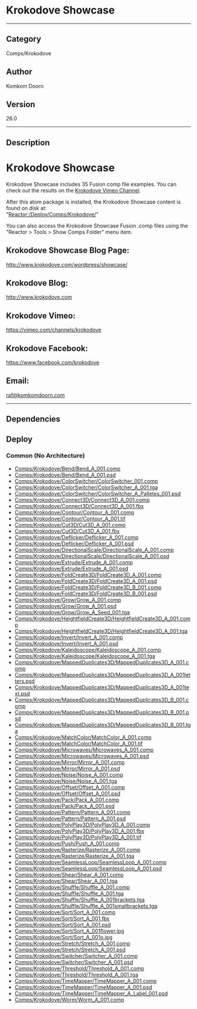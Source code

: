 # Krokodove Showcase
___

## Category
Comps/Krokodove

## Author
Komkom Doorn

## Version
26.0

___

## Description
<h1>Krokodove Showcase</h1>

<p>Krokodove Showcase includes 35 Fusion comp file examples. You can check out the results on the <a href="https://vimeo.com/channels/krokodove">Krokodove Vimeo Channel</a>.</p>

<p>After this atom package is installed, the Krokodove Showcase content is found on disk at:<br>
&quot;<a href="file://Reactor:/Deploy/Comps/Krokodove/">Reactor:/Deploy/Comps/Krokodove/</a>&quot;</p>

You can also access the Krokodove Showcase Fusion .comp files using the &quot;Reactor &gt; Tools &gt; Show Comps Folder&quot; menu item.

<h2>Krokodove Showcase Blog Page:</h2>
<p><a href="http://www.krokodove.com/wordpress/showcase/">http://www.krokodove.com/wordpress/showcase/</a></p>

<h2>Krokodove Blog:</h2>
<p><a href="http://www.krokodove.com">http://www.krokodove.com</a></p>

<h2>Krokodove Vimeo:</h2>
<p><a href="https://vimeo.com/channels/krokodove">https://vimeo.com/channels/krokodove</a></p>

<h2>Krokodove Facebook:</h2>
<p><a href="https://www.facebook.com/krokodove">https://www.facebook.com/krokodove</a></p>

<h2>Email:</h2>
<p><a href="mailto:raf@komkomdoorn.com">raf@komkomdoorn.com</a></p>

___

## Dependencies

## Deploy

### Common (No Architecture)

<ul>
<li><a href="https://gitlab.com/WeSuckLess/Reactor/-/blob/master/Atoms/com.KomkomDoorn.Krokodove.Showcase/Comps/Krokodove/Bend/Bend_A_001.comp?ref_type=heads">Comps/Krokodove/Bend/Bend_A_001.comp</a></li>
<li><a href="https://gitlab.com/WeSuckLess/Reactor/-/blob/master/Atoms/com.KomkomDoorn.Krokodove.Showcase/Comps/Krokodove/Bend/Bend_A_001.psd?ref_type=heads">Comps/Krokodove/Bend/Bend_A_001.psd</a></li>
<li><a href="https://gitlab.com/WeSuckLess/Reactor/-/blob/master/Atoms/com.KomkomDoorn.Krokodove.Showcase/Comps/Krokodove/ColorSwitcher/ColorSwitcher_001.comp?ref_type=heads">Comps/Krokodove/ColorSwitcher/ColorSwitcher_001.comp</a></li>
<li><a href="https://gitlab.com/WeSuckLess/Reactor/-/blob/master/Atoms/com.KomkomDoorn.Krokodove.Showcase/Comps/Krokodove/ColorSwitcher/ColorSwitcher_A_001.tga?ref_type=heads">Comps/Krokodove/ColorSwitcher/ColorSwitcher_A_001.tga</a></li>
<li><a href="https://gitlab.com/WeSuckLess/Reactor/-/blob/master/Atoms/com.KomkomDoorn.Krokodove.Showcase/Comps/Krokodove/ColorSwitcher/ColorSwitcher_A_Palletes_001.psd?ref_type=heads">Comps/Krokodove/ColorSwitcher/ColorSwitcher_A_Palletes_001.psd</a></li>
<li><a href="https://gitlab.com/WeSuckLess/Reactor/-/blob/master/Atoms/com.KomkomDoorn.Krokodove.Showcase/Comps/Krokodove/Connect3D/Connect3D_A_001.comp?ref_type=heads">Comps/Krokodove/Connect3D/Connect3D_A_001.comp</a></li>
<li><a href="https://gitlab.com/WeSuckLess/Reactor/-/blob/master/Atoms/com.KomkomDoorn.Krokodove.Showcase/Comps/Krokodove/Connect3D/Connect3D_A_001.fbx?ref_type=heads">Comps/Krokodove/Connect3D/Connect3D_A_001.fbx</a></li>
<li><a href="https://gitlab.com/WeSuckLess/Reactor/-/blob/master/Atoms/com.KomkomDoorn.Krokodove.Showcase/Comps/Krokodove/Contour/Contour_A_001.comp?ref_type=heads">Comps/Krokodove/Contour/Contour_A_001.comp</a></li>
<li><a href="https://gitlab.com/WeSuckLess/Reactor/-/blob/master/Atoms/com.KomkomDoorn.Krokodove.Showcase/Comps/Krokodove/Contour/Contour_A_001.tif?ref_type=heads">Comps/Krokodove/Contour/Contour_A_001.tif</a></li>
<li><a href="https://gitlab.com/WeSuckLess/Reactor/-/blob/master/Atoms/com.KomkomDoorn.Krokodove.Showcase/Comps/Krokodove/Cut3D/Cut3D_A_001.comp?ref_type=heads">Comps/Krokodove/Cut3D/Cut3D_A_001.comp</a></li>
<li><a href="https://gitlab.com/WeSuckLess/Reactor/-/blob/master/Atoms/com.KomkomDoorn.Krokodove.Showcase/Comps/Krokodove/Cut3D/Cut3D_A_001.fbx?ref_type=heads">Comps/Krokodove/Cut3D/Cut3D_A_001.fbx</a></li>
<li><a href="https://gitlab.com/WeSuckLess/Reactor/-/blob/master/Atoms/com.KomkomDoorn.Krokodove.Showcase/Comps/Krokodove/Deflicker/Deflicker_A_001.comp?ref_type=heads">Comps/Krokodove/Deflicker/Deflicker_A_001.comp</a></li>
<li><a href="https://gitlab.com/WeSuckLess/Reactor/-/blob/master/Atoms/com.KomkomDoorn.Krokodove.Showcase/Comps/Krokodove/Deflicker/Deflicker_A_001.psd?ref_type=heads">Comps/Krokodove/Deflicker/Deflicker_A_001.psd</a></li>
<li><a href="https://gitlab.com/WeSuckLess/Reactor/-/blob/master/Atoms/com.KomkomDoorn.Krokodove.Showcase/Comps/Krokodove/DirectionalScale/DirectionalScale_A_001.comp?ref_type=heads">Comps/Krokodove/DirectionalScale/DirectionalScale_A_001.comp</a></li>
<li><a href="https://gitlab.com/WeSuckLess/Reactor/-/blob/master/Atoms/com.KomkomDoorn.Krokodove.Showcase/Comps/Krokodove/DirectionalScale/DirectionalScale_A_001.psd?ref_type=heads">Comps/Krokodove/DirectionalScale/DirectionalScale_A_001.psd</a></li>
<li><a href="https://gitlab.com/WeSuckLess/Reactor/-/blob/master/Atoms/com.KomkomDoorn.Krokodove.Showcase/Comps/Krokodove/Extrude/Extrude_A_001.comp?ref_type=heads">Comps/Krokodove/Extrude/Extrude_A_001.comp</a></li>
<li><a href="https://gitlab.com/WeSuckLess/Reactor/-/blob/master/Atoms/com.KomkomDoorn.Krokodove.Showcase/Comps/Krokodove/Extrude/Extrude_A_001.psd?ref_type=heads">Comps/Krokodove/Extrude/Extrude_A_001.psd</a></li>
<li><a href="https://gitlab.com/WeSuckLess/Reactor/-/blob/master/Atoms/com.KomkomDoorn.Krokodove.Showcase/Comps/Krokodove/FoldCreate3D/FoldCreate3D_A_001.comp?ref_type=heads">Comps/Krokodove/FoldCreate3D/FoldCreate3D_A_001.comp</a></li>
<li><a href="https://gitlab.com/WeSuckLess/Reactor/-/blob/master/Atoms/com.KomkomDoorn.Krokodove.Showcase/Comps/Krokodove/FoldCreate3D/FoldCreate3D_A_001.psd?ref_type=heads">Comps/Krokodove/FoldCreate3D/FoldCreate3D_A_001.psd</a></li>
<li><a href="https://gitlab.com/WeSuckLess/Reactor/-/blob/master/Atoms/com.KomkomDoorn.Krokodove.Showcase/Comps/Krokodove/FoldCreate3D/FoldCreate3D_B_001.comp?ref_type=heads">Comps/Krokodove/FoldCreate3D/FoldCreate3D_B_001.comp</a></li>
<li><a href="https://gitlab.com/WeSuckLess/Reactor/-/blob/master/Atoms/com.KomkomDoorn.Krokodove.Showcase/Comps/Krokodove/FoldCreate3D/FoldCreate3D_B_001.psd?ref_type=heads">Comps/Krokodove/FoldCreate3D/FoldCreate3D_B_001.psd</a></li>
<li><a href="https://gitlab.com/WeSuckLess/Reactor/-/blob/master/Atoms/com.KomkomDoorn.Krokodove.Showcase/Comps/Krokodove/Grow/Grow_A_001.comp?ref_type=heads">Comps/Krokodove/Grow/Grow_A_001.comp</a></li>
<li><a href="https://gitlab.com/WeSuckLess/Reactor/-/blob/master/Atoms/com.KomkomDoorn.Krokodove.Showcase/Comps/Krokodove/Grow/Grow_A_001.psd?ref_type=heads">Comps/Krokodove/Grow/Grow_A_001.psd</a></li>
<li><a href="https://gitlab.com/WeSuckLess/Reactor/-/blob/master/Atoms/com.KomkomDoorn.Krokodove.Showcase/Comps/Krokodove/Grow/Grow_A_Seed_001.tga?ref_type=heads">Comps/Krokodove/Grow/Grow_A_Seed_001.tga</a></li>
<li><a href="https://gitlab.com/WeSuckLess/Reactor/-/blob/master/Atoms/com.KomkomDoorn.Krokodove.Showcase/Comps/Krokodove/HeightfieldCreate3D/HeightfieldCreate3D_A_001.comp?ref_type=heads">Comps/Krokodove/HeightfieldCreate3D/HeightfieldCreate3D_A_001.comp</a></li>
<li><a href="https://gitlab.com/WeSuckLess/Reactor/-/blob/master/Atoms/com.KomkomDoorn.Krokodove.Showcase/Comps/Krokodove/HeightfieldCreate3D/HeightfieldCreate3D_A_001.tga?ref_type=heads">Comps/Krokodove/HeightfieldCreate3D/HeightfieldCreate3D_A_001.tga</a></li>
<li><a href="https://gitlab.com/WeSuckLess/Reactor/-/blob/master/Atoms/com.KomkomDoorn.Krokodove.Showcase/Comps/Krokodove/Invert/Invert_A_001.comp?ref_type=heads">Comps/Krokodove/Invert/Invert_A_001.comp</a></li>
<li><a href="https://gitlab.com/WeSuckLess/Reactor/-/blob/master/Atoms/com.KomkomDoorn.Krokodove.Showcase/Comps/Krokodove/Invert/Invert_A_001.psd?ref_type=heads">Comps/Krokodove/Invert/Invert_A_001.psd</a></li>
<li><a href="https://gitlab.com/WeSuckLess/Reactor/-/blob/master/Atoms/com.KomkomDoorn.Krokodove.Showcase/Comps/Krokodove/Kaleidoscope/Kaleidoscope_A_001.comp?ref_type=heads">Comps/Krokodove/Kaleidoscope/Kaleidoscope_A_001.comp</a></li>
<li><a href="https://gitlab.com/WeSuckLess/Reactor/-/blob/master/Atoms/com.KomkomDoorn.Krokodove.Showcase/Comps/Krokodove/Kaleidoscope/Kaleidoscope_A_001.tga?ref_type=heads">Comps/Krokodove/Kaleidoscope/Kaleidoscope_A_001.tga</a></li>
<li><a href="https://gitlab.com/WeSuckLess/Reactor/-/blob/master/Atoms/com.KomkomDoorn.Krokodove.Showcase/Comps/Krokodove/MappedDuplicates3D/MappedDuplicates3D_A_001.comp?ref_type=heads">Comps/Krokodove/MappedDuplicates3D/MappedDuplicates3D_A_001.comp</a></li>
<li><a href="https://gitlab.com/WeSuckLess/Reactor/-/blob/master/Atoms/com.KomkomDoorn.Krokodove.Showcase/Comps/Krokodove/MappedDuplicates3D/MappedDuplicates3D_A_001letters.psd?ref_type=heads">Comps/Krokodove/MappedDuplicates3D/MappedDuplicates3D_A_001letters.psd</a></li>
<li><a href="https://gitlab.com/WeSuckLess/Reactor/-/blob/master/Atoms/com.KomkomDoorn.Krokodove.Showcase/Comps/Krokodove/MappedDuplicates3D/MappedDuplicates3D_A_001text.psd?ref_type=heads">Comps/Krokodove/MappedDuplicates3D/MappedDuplicates3D_A_001text.psd</a></li>
<li><a href="https://gitlab.com/WeSuckLess/Reactor/-/blob/master/Atoms/com.KomkomDoorn.Krokodove.Showcase/Comps/Krokodove/MappedDuplicates3D/MappedDuplicates3D_B_001.comp?ref_type=heads">Comps/Krokodove/MappedDuplicates3D/MappedDuplicates3D_B_001.comp</a></li>
<li><a href="https://gitlab.com/WeSuckLess/Reactor/-/blob/master/Atoms/com.KomkomDoorn.Krokodove.Showcase/Comps/Krokodove/MappedDuplicates3D/MappedDuplicates3D_B_001.psd?ref_type=heads">Comps/Krokodove/MappedDuplicates3D/MappedDuplicates3D_B_001.psd</a></li>
<li><a href="https://gitlab.com/WeSuckLess/Reactor/-/blob/master/Atoms/com.KomkomDoorn.Krokodove.Showcase/Comps/Krokodove/MappedDuplicates3D/MappedDuplicates3D_B_001.tga?ref_type=heads">Comps/Krokodove/MappedDuplicates3D/MappedDuplicates3D_B_001.tga</a></li>
<li><a href="https://gitlab.com/WeSuckLess/Reactor/-/blob/master/Atoms/com.KomkomDoorn.Krokodove.Showcase/Comps/Krokodove/MatchColor/MatchColor_A_001.comp?ref_type=heads">Comps/Krokodove/MatchColor/MatchColor_A_001.comp</a></li>
<li><a href="https://gitlab.com/WeSuckLess/Reactor/-/blob/master/Atoms/com.KomkomDoorn.Krokodove.Showcase/Comps/Krokodove/MatchColor/MatchColor_A_001.tif?ref_type=heads">Comps/Krokodove/MatchColor/MatchColor_A_001.tif</a></li>
<li><a href="https://gitlab.com/WeSuckLess/Reactor/-/blob/master/Atoms/com.KomkomDoorn.Krokodove.Showcase/Comps/Krokodove/Microwaves/Microwaves_A_001.comp?ref_type=heads">Comps/Krokodove/Microwaves/Microwaves_A_001.comp</a></li>
<li><a href="https://gitlab.com/WeSuckLess/Reactor/-/blob/master/Atoms/com.KomkomDoorn.Krokodove.Showcase/Comps/Krokodove/Microwaves/Microwaves_A_001.psd?ref_type=heads">Comps/Krokodove/Microwaves/Microwaves_A_001.psd</a></li>
<li><a href="https://gitlab.com/WeSuckLess/Reactor/-/blob/master/Atoms/com.KomkomDoorn.Krokodove.Showcase/Comps/Krokodove/Mirror/Mirror_A_001.comp?ref_type=heads">Comps/Krokodove/Mirror/Mirror_A_001.comp</a></li>
<li><a href="https://gitlab.com/WeSuckLess/Reactor/-/blob/master/Atoms/com.KomkomDoorn.Krokodove.Showcase/Comps/Krokodove/Mirror/Mirror_A_001.psd?ref_type=heads">Comps/Krokodove/Mirror/Mirror_A_001.psd</a></li>
<li><a href="https://gitlab.com/WeSuckLess/Reactor/-/blob/master/Atoms/com.KomkomDoorn.Krokodove.Showcase/Comps/Krokodove/Noise/Noise_A_001.comp?ref_type=heads">Comps/Krokodove/Noise/Noise_A_001.comp</a></li>
<li><a href="https://gitlab.com/WeSuckLess/Reactor/-/blob/master/Atoms/com.KomkomDoorn.Krokodove.Showcase/Comps/Krokodove/Noise/Noise_A_001.tga?ref_type=heads">Comps/Krokodove/Noise/Noise_A_001.tga</a></li>
<li><a href="https://gitlab.com/WeSuckLess/Reactor/-/blob/master/Atoms/com.KomkomDoorn.Krokodove.Showcase/Comps/Krokodove/Offset/Offset_A_001.comp?ref_type=heads">Comps/Krokodove/Offset/Offset_A_001.comp</a></li>
<li><a href="https://gitlab.com/WeSuckLess/Reactor/-/blob/master/Atoms/com.KomkomDoorn.Krokodove.Showcase/Comps/Krokodove/Offset/Offset_A_001.psd?ref_type=heads">Comps/Krokodove/Offset/Offset_A_001.psd</a></li>
<li><a href="https://gitlab.com/WeSuckLess/Reactor/-/blob/master/Atoms/com.KomkomDoorn.Krokodove.Showcase/Comps/Krokodove/Pack/Pack_A_001.comp?ref_type=heads">Comps/Krokodove/Pack/Pack_A_001.comp</a></li>
<li><a href="https://gitlab.com/WeSuckLess/Reactor/-/blob/master/Atoms/com.KomkomDoorn.Krokodove.Showcase/Comps/Krokodove/Pack/Pack_A_001.psd?ref_type=heads">Comps/Krokodove/Pack/Pack_A_001.psd</a></li>
<li><a href="https://gitlab.com/WeSuckLess/Reactor/-/blob/master/Atoms/com.KomkomDoorn.Krokodove.Showcase/Comps/Krokodove/Pattern/Pattern_A_001.comp?ref_type=heads">Comps/Krokodove/Pattern/Pattern_A_001.comp</a></li>
<li><a href="https://gitlab.com/WeSuckLess/Reactor/-/blob/master/Atoms/com.KomkomDoorn.Krokodove.Showcase/Comps/Krokodove/Pattern/Pattern_A_001.psd?ref_type=heads">Comps/Krokodove/Pattern/Pattern_A_001.psd</a></li>
<li><a href="https://gitlab.com/WeSuckLess/Reactor/-/blob/master/Atoms/com.KomkomDoorn.Krokodove.Showcase/Comps/Krokodove/PolyPlay3D/PolyPlay3D_A_001.comp?ref_type=heads">Comps/Krokodove/PolyPlay3D/PolyPlay3D_A_001.comp</a></li>
<li><a href="https://gitlab.com/WeSuckLess/Reactor/-/blob/master/Atoms/com.KomkomDoorn.Krokodove.Showcase/Comps/Krokodove/PolyPlay3D/PolyPlay3D_A_001.fbx?ref_type=heads">Comps/Krokodove/PolyPlay3D/PolyPlay3D_A_001.fbx</a></li>
<li><a href="https://gitlab.com/WeSuckLess/Reactor/-/blob/master/Atoms/com.KomkomDoorn.Krokodove.Showcase/Comps/Krokodove/PolyPlay3D/PolyPlay3D_A_001.tif?ref_type=heads">Comps/Krokodove/PolyPlay3D/PolyPlay3D_A_001.tif</a></li>
<li><a href="https://gitlab.com/WeSuckLess/Reactor/-/blob/master/Atoms/com.KomkomDoorn.Krokodove.Showcase/Comps/Krokodove/Push/Push_A_001.comp?ref_type=heads">Comps/Krokodove/Push/Push_A_001.comp</a></li>
<li><a href="https://gitlab.com/WeSuckLess/Reactor/-/blob/master/Atoms/com.KomkomDoorn.Krokodove.Showcase/Comps/Krokodove/Rasterize/Rasterize_A_001.comp?ref_type=heads">Comps/Krokodove/Rasterize/Rasterize_A_001.comp</a></li>
<li><a href="https://gitlab.com/WeSuckLess/Reactor/-/blob/master/Atoms/com.KomkomDoorn.Krokodove.Showcase/Comps/Krokodove/Rasterize/Rasterize_A_001.tga?ref_type=heads">Comps/Krokodove/Rasterize/Rasterize_A_001.tga</a></li>
<li><a href="https://gitlab.com/WeSuckLess/Reactor/-/blob/master/Atoms/com.KomkomDoorn.Krokodove.Showcase/Comps/Krokodove/SeamlessLoop/SeamlessLoop_A_001.comp?ref_type=heads">Comps/Krokodove/SeamlessLoop/SeamlessLoop_A_001.comp</a></li>
<li><a href="https://gitlab.com/WeSuckLess/Reactor/-/blob/master/Atoms/com.KomkomDoorn.Krokodove.Showcase/Comps/Krokodove/SeamlessLoop/SeamlessLoop_A_001.psd?ref_type=heads">Comps/Krokodove/SeamlessLoop/SeamlessLoop_A_001.psd</a></li>
<li><a href="https://gitlab.com/WeSuckLess/Reactor/-/blob/master/Atoms/com.KomkomDoorn.Krokodove.Showcase/Comps/Krokodove/Shear/Shear_A_001.comp?ref_type=heads">Comps/Krokodove/Shear/Shear_A_001.comp</a></li>
<li><a href="https://gitlab.com/WeSuckLess/Reactor/-/blob/master/Atoms/com.KomkomDoorn.Krokodove.Showcase/Comps/Krokodove/Shear/Shear_A_001.tga?ref_type=heads">Comps/Krokodove/Shear/Shear_A_001.tga</a></li>
<li><a href="https://gitlab.com/WeSuckLess/Reactor/-/blob/master/Atoms/com.KomkomDoorn.Krokodove.Showcase/Comps/Krokodove/Shuffle/Shuffle_A_001.comp?ref_type=heads">Comps/Krokodove/Shuffle/Shuffle_A_001.comp</a></li>
<li><a href="https://gitlab.com/WeSuckLess/Reactor/-/blob/master/Atoms/com.KomkomDoorn.Krokodove.Showcase/Comps/Krokodove/Shuffle/Shuffle_A_001.tga?ref_type=heads">Comps/Krokodove/Shuffle/Shuffle_A_001.tga</a></li>
<li><a href="https://gitlab.com/WeSuckLess/Reactor/-/blob/master/Atoms/com.KomkomDoorn.Krokodove.Showcase/Comps/Krokodove/Shuffle/Shuffle_A_001brackets.tga?ref_type=heads">Comps/Krokodove/Shuffle/Shuffle_A_001brackets.tga</a></li>
<li><a href="https://gitlab.com/WeSuckLess/Reactor/-/blob/master/Atoms/com.KomkomDoorn.Krokodove.Showcase/Comps/Krokodove/Shuffle/Shuffle_A_001smallbrackets.tga?ref_type=heads">Comps/Krokodove/Shuffle/Shuffle_A_001smallbrackets.tga</a></li>
<li><a href="https://gitlab.com/WeSuckLess/Reactor/-/blob/master/Atoms/com.KomkomDoorn.Krokodove.Showcase/Comps/Krokodove/Sort/Sort_A_001.comp?ref_type=heads">Comps/Krokodove/Sort/Sort_A_001.comp</a></li>
<li><a href="https://gitlab.com/WeSuckLess/Reactor/-/blob/master/Atoms/com.KomkomDoorn.Krokodove.Showcase/Comps/Krokodove/Sort/Sort_A_001.fbx?ref_type=heads">Comps/Krokodove/Sort/Sort_A_001.fbx</a></li>
<li><a href="https://gitlab.com/WeSuckLess/Reactor/-/blob/master/Atoms/com.KomkomDoorn.Krokodove.Showcase/Comps/Krokodove/Sort/Sort_A_001.psd?ref_type=heads">Comps/Krokodove/Sort/Sort_A_001.psd</a></li>
<li><a href="https://gitlab.com/WeSuckLess/Reactor/-/blob/master/Atoms/com.KomkomDoorn.Krokodove.Showcase/Comps/Krokodove/Sort/Sort_A_001flower.jpg?ref_type=heads">Comps/Krokodove/Sort/Sort_A_001flower.jpg</a></li>
<li><a href="https://gitlab.com/WeSuckLess/Reactor/-/blob/master/Atoms/com.KomkomDoorn.Krokodove.Showcase/Comps/Krokodove/Sort/Sort_A_001o.jpg?ref_type=heads">Comps/Krokodove/Sort/Sort_A_001o.jpg</a></li>
<li><a href="https://gitlab.com/WeSuckLess/Reactor/-/blob/master/Atoms/com.KomkomDoorn.Krokodove.Showcase/Comps/Krokodove/Stretch/Stretch_A_001.comp?ref_type=heads">Comps/Krokodove/Stretch/Stretch_A_001.comp</a></li>
<li><a href="https://gitlab.com/WeSuckLess/Reactor/-/blob/master/Atoms/com.KomkomDoorn.Krokodove.Showcase/Comps/Krokodove/Stretch/Stretch_A_001.psd?ref_type=heads">Comps/Krokodove/Stretch/Stretch_A_001.psd</a></li>
<li><a href="https://gitlab.com/WeSuckLess/Reactor/-/blob/master/Atoms/com.KomkomDoorn.Krokodove.Showcase/Comps/Krokodove/Switcher/Switcher_A_001.comp?ref_type=heads">Comps/Krokodove/Switcher/Switcher_A_001.comp</a></li>
<li><a href="https://gitlab.com/WeSuckLess/Reactor/-/blob/master/Atoms/com.KomkomDoorn.Krokodove.Showcase/Comps/Krokodove/Switcher/Switcher_A_001.psd?ref_type=heads">Comps/Krokodove/Switcher/Switcher_A_001.psd</a></li>
<li><a href="https://gitlab.com/WeSuckLess/Reactor/-/blob/master/Atoms/com.KomkomDoorn.Krokodove.Showcase/Comps/Krokodove/Threshold/Threshold_A_001.comp?ref_type=heads">Comps/Krokodove/Threshold/Threshold_A_001.comp</a></li>
<li><a href="https://gitlab.com/WeSuckLess/Reactor/-/blob/master/Atoms/com.KomkomDoorn.Krokodove.Showcase/Comps/Krokodove/Threshold/Threshold_A_001.tga?ref_type=heads">Comps/Krokodove/Threshold/Threshold_A_001.tga</a></li>
<li><a href="https://gitlab.com/WeSuckLess/Reactor/-/blob/master/Atoms/com.KomkomDoorn.Krokodove.Showcase/Comps/Krokodove/TimeMapper/TimeMapper_A_001.comp?ref_type=heads">Comps/Krokodove/TimeMapper/TimeMapper_A_001.comp</a></li>
<li><a href="https://gitlab.com/WeSuckLess/Reactor/-/blob/master/Atoms/com.KomkomDoorn.Krokodove.Showcase/Comps/Krokodove/TimeMapper/TimeMapper_A_001.psd?ref_type=heads">Comps/Krokodove/TimeMapper/TimeMapper_A_001.psd</a></li>
<li><a href="https://gitlab.com/WeSuckLess/Reactor/-/blob/master/Atoms/com.KomkomDoorn.Krokodove.Showcase/Comps/Krokodove/TimeMapper/TimeMapper_A_Label_001.psd?ref_type=heads">Comps/Krokodove/TimeMapper/TimeMapper_A_Label_001.psd</a></li>
<li><a href="https://gitlab.com/WeSuckLess/Reactor/-/blob/master/Atoms/com.KomkomDoorn.Krokodove.Showcase/Comps/Krokodove/Worm/Worm_A_001.comp?ref_type=heads">Comps/Krokodove/Worm/Worm_A_001.comp</a></li>
</ul>
